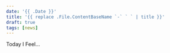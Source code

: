 ```yaml
---
date: '{{ .Date }}'
title: '{{ replace .File.ContentBaseName `-` ` ` | title }}'
draft: true
tags: [news]
---
```


Today I Feel...
